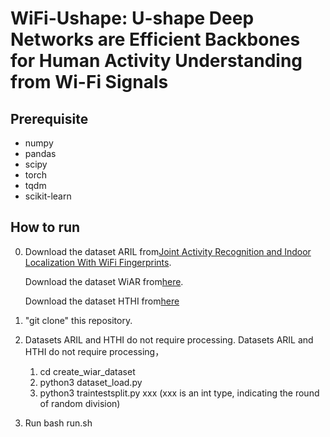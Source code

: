 # WiFi-Ushape: U-shape Deep Networks are Efficient Backbones for Human Activity Understanding from Wi-Fi Signals

## Prerequisite
* numpy
* pandas
* scipy
* torch
* tqdm
* scikit-learn

## How to run
0. Download the dataset ARIL from[Joint Activity Recognition and Indoor Localization With WiFi Fingerprints](https://ieeexplore.ieee.org/abstract/document/8740950).
   
   Download the dataset WiAR from[here](https://github.com/ermongroup/Wifi_Activity_Recognition).
   
   Download the dataset HTHI from[here](https://drive.google.com/file/d/1R79ciMFIr_6GgwnJeP3EzJokiWu80hun/view?usp=sharing)
2. "git clone" this repository.
   
3. Datasets ARIL and HTHI do not require processing. Datasets ARIL and HTHI do not require processing，
   1. cd create_wiar_dataset
   2. python3 dataset_load.py
   3. python3 traintestsplit.py xxx  (xxx is an int type, indicating the round of random division)
      
4. Run bash run.sh
